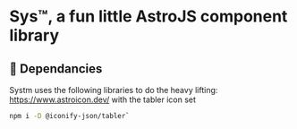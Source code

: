 # Sys™, a fun little AstroJS component library

## 🧩 Dependancies

Systm uses the following libraries to do the heavy lifting:
https://www.astroicon.dev/
with the tabler icon set

```sh
npm i -D @iconify-json/tabler`
```
